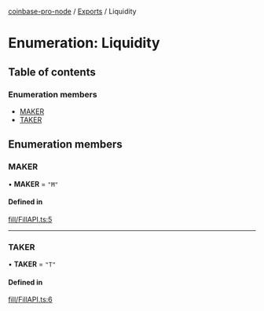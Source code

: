 [coinbase-pro-node](../README.md) / [Exports](../modules.md) / Liquidity

# Enumeration: Liquidity

## Table of contents

### Enumeration members

- [MAKER](Liquidity.md#maker)
- [TAKER](Liquidity.md#taker)

## Enumeration members

### MAKER

• **MAKER** = `"M"`

#### Defined in

[fill/FillAPI.ts:5](https://github.com/bennycode/coinbase-pro-node/blob/caaa670/src/fill/FillAPI.ts#L5)

---

### TAKER

• **TAKER** = `"T"`

#### Defined in

[fill/FillAPI.ts:6](https://github.com/bennycode/coinbase-pro-node/blob/caaa670/src/fill/FillAPI.ts#L6)
